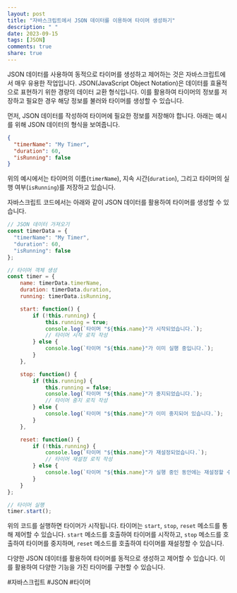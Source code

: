 ```yaml
---
layout: post
title: "자바스크립트에서 JSON 데이터를 이용하여 타이머 생성하기"
description: " "
date: 2023-09-15
tags: [JSON]
comments: true
share: true
---
```


JSON 데이터를 사용하여 동적으로 타이머를 생성하고 제어하는 것은 자바스크립트에서 매우 유용한 작업입니다. JSON(JavaScript Object Notation)은 데이터를 효율적으로 표현하기 위한 경량의 데이터 교환 형식입니다. 이를 활용하여 타이머의 정보를 저장하고 필요한 경우 해당 정보를 불러와 타이머를 생성할 수 있습니다.

먼저, JSON 데이터를 작성하여 타이머에 필요한 정보를 저장해야 합니다. 아래는 예시를 위해 JSON 데이터의 형식을 보여줍니다.

```json
{
  "timerName": "My Timer",
  "duration": 60,
  "isRunning": false
}
```

위의 예시에서는 타이머의 이름(`timerName`), 지속 시간(`duration`), 그리고 타이머의 실행 여부(`isRunning`)를 저장하고 있습니다.

자바스크립트 코드에서는 아래와 같이 JSON 데이터를 활용하여 타이머를 생성할 수 있습니다.

```javascript
// JSON 데이터 가져오기
const timerData = {
  "timerName": "My Timer",
  "duration": 60,
  "isRunning": false
};

// 타이머 객체 생성
const timer = {
    name: timerData.timerName,
    duration: timerData.duration,
    running: timerData.isRunning,

    start: function() {
        if (!this.running) {
            this.running = true;
            console.log(`타이머 "${this.name}"가 시작되었습니다.`);
            // 타이머 시작 로직 작성
        } else {
            console.log(`타이머 "${this.name}"가 이미 실행 중입니다.`);
        }
    },

    stop: function() {
        if (this.running) {
            this.running = false;
            console.log(`타이머 "${this.name}"가 중지되었습니다.`);
            // 타이머 중지 로직 작성
        } else {
            console.log(`타이머 "${this.name}"가 이미 중지되어 있습니다.`);
        }
    },

    reset: function() {
        if (!this.running) {
            console.log(`타이머 "${this.name}"가 재설정되었습니다.`);
            // 타이머 재설정 로직 작성
        } else {
            console.log(`타이머 "${this.name}"가 실행 중인 동안에는 재설정할 수 없습니다.`);
        }
    }
};

// 타이머 실행
timer.start();
```

위의 코드를 실행하면 타이머가 시작됩니다. 타이머는 `start`, `stop`, `reset` 메소드를 통해 제어할 수 있습니다. `start` 메소드를 호출하여 타이머를 시작하고, `stop` 메소드를 호출하여 타이머를 중지하며, `reset` 메소드를 호출하여 타이머를 재설정할 수 있습니다.

다양한 JSON 데이터를 활용하여 타이머를 동적으로 생성하고 제어할 수 있습니다. 이를 활용하여 다양한 기능을 가진 타이머를 구현할 수 있습니다.

#자바스크립트 #JSON #타이머